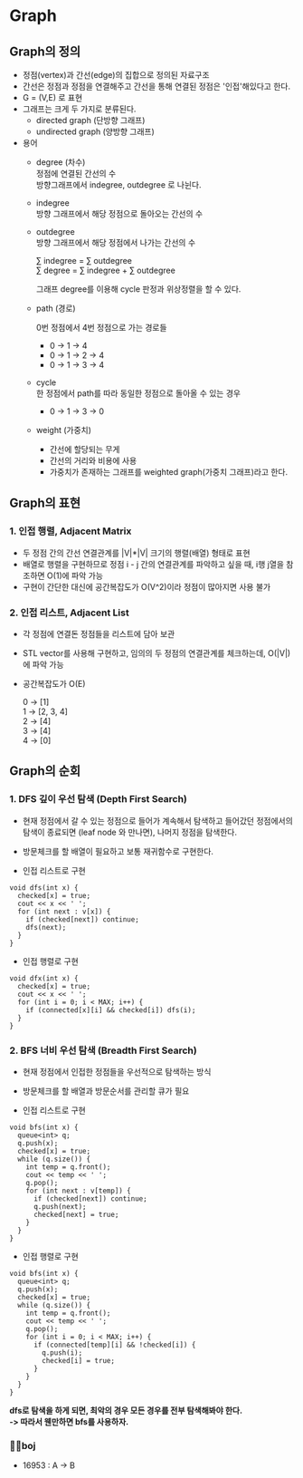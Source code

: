 # Graph
## Graph의 정의
- 정점(vertex)과 간선(edge)의 집합으로 정의된 자료구조
- 간선은 정점과 정점을 연결해주고 간선을 통해 연결된 정점은 '인접'해있다고 한다.
- G = (V,E) 로 표현
- 그래프는 크게 두 가지로 분류된다.
  - directed graph (단방향 그래프)
  - undirected graph (양방향 그래프)
- 용어
  - degree (차수) <br>
    정점에 연결된 간선의 수 <br>
    방향그래프에서 indegree, outdegree 로 나뉜다.
  - indegree <br>
    방향 그래프에서 해당 정점으로 돌아오는 간선의 수
  - outdegree <br>
    방향 그래프에서 해당 정점에서 나가는 간선의 수

    ∑ indegree = ∑ outdegree <br>
    ∑ degree = ∑ indegree + ∑ outdegree

    그래프 degree를 이용해 cycle 판정과 위상정렬을 할 수 있다.

  - path (경로)

    0번 정점에서 4번 정점으로 가는 경로들
    - 0 → 1 → 4
    - 0 → 1 → 2 → 4
    - 0 → 1 → 3 → 4
  - cycle <br>
    한 정점에서 path를 따라 동일한 정점으로 돌아올 수 있는 경우
    - 0 → 1 → 3 → 0
  - weight (가중치)
    - 간선에 할당되는 무게
    - 간선의 거리와 비용에 사용
    - 가중치가 존재하는 그래프를 weighted graph(가중치 그래프)라고 한다.

## Graph의 표현
### 1. 인접 행렬, Adjacent Matrix
- 두 정점 간의 간선 연결관계를 |V|*|V| 크기의 행렬(배열) 형태로 표현
- 배열로 행렬을 구현하므로 정점 i - j 간의 연결관계를 파악하고 싶을 때, i행 j열을 참조하면 O(1)에 파악 가능
- 구현이 간단한 대신에 공간복잡도가 O(V^2)이라 정점이 많아지면 사용 불가
### 2. 인접 리스트, Adjacent List
- 각 정점에 연결돈 정점들을 리스트에 담아 보관
- STL vector를 사용해 구현하고, 임의의 두 정점의 연결관계를 체크하는데, O(|V|)에 파악 가능
- 공간복잡도가 O(E)

  0 → [1] <br>
  1 → [2, 3, 4] <br>
  2 → [4] <br>
  3 → [4] <br>
  4 → [0] <br>

## Graph의 순회
### 1. DFS 깊이 우선 탐색 (Depth First Search)
- 현재 정점에서 갈 수 있는 정점으로 들어가 계속해서 탐색하고 들어갔던 정점에서의 탐색이 종료되면 (leaf node 와 만나면), 나머지 정점을 탐색한다.
- 방문체크를 할 배열이 필요하고 보통 재귀함수로 구현한다.

- 인접 리스트로 구현
```
void dfs(int x) {
  checked[x] = true;
  cout << x << ' ';
  for (int next : v[x]) {
    if (checked[next]) continue;
    dfs(next);
  }
}
```
- 인접 행렬로 구현
```
void dfx(int x) {
  checked[x] = true;
  cout << x << ' ';
  for (int i = 0; i < MAX; i++) {
    if (connected[x][i] && checked[i]) dfs(i);
  }
}
```

### 2. BFS 너비 우선 탐색 (Breadth First Search)
- 현재 정점에서 인접한 정점들을 우선적으로 탐색하는 방식
- 방문체크를 할 배열과 방문순서를 관리할 큐가 필요

- 인접 리스트로 구현
```
void bfs(int x) {
  queue<int> q;
  q.push(x);
  checked[x] = true;
  while (q.size()) {
    int temp = q.front();
    cout << temp << ' ';
    q.pop();
    for (int next : v[temp]) {
      if (checked[next]) continue;
      q.push(next);
      checked[next] = true;
    }
  }
}
```
- 인접 행렬로 구현
```
void bfs(int x) {
  queue<int> q;
  q.push(x);
  checked[x] = true;
  while (q.size()) {
    int temp = q.front();
    cout << temp << ' ';
    q.pop();
    for (int i = 0; i < MAX; i++) {
      if (connected[temp][i] && !checked[i]) {
        q.push(i);
        checked[i] = true;
      }
    }
  }
}
```
**dfs로 탐색을 하게 되면, 최악의 경우 모든 경우를 전부 탐색해봐야 한다.<br> -> 따라서 웬만하면 bfs를 사용하자.**

### 👩‍💻boj
- 16953 : A → B
